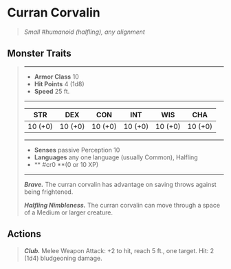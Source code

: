 # Curran Corvalin
>*Small #humanoid (halfling), any alignment*
## Monster Traits
>___
>- **Armor Class** 10
>- **Hit Points** 4 (1d8)
>- **Speed** 25 ft. 
>___
>|STR|DEX|CON|INT|WIS|CHA|
>|:---:|:---:|:---:|:---:|:---:|:---:|
>|10 (+0)|10 (+0)|10 (+0)|10 (+0)|10 (+0)|10 (+0)|
>___
>- **Senses** passive Perception 10
>- **Languages** any one language (usually Common), Halfling
>- ** #cr0 **(0 or 10 XP)
>___
>***Brave.*** The curran corvalin has advantage on saving throws against being frightened.  
>
>***Halfling Nimbleness.*** The curran corvalin can move through a space of a Medium or larger creature.  
>
## Actions
>***Club.*** Melee Weapon Attack: +2 to hit, reach 5 ft., one target. Hit: 2 (1d4) bludgeoning damage.